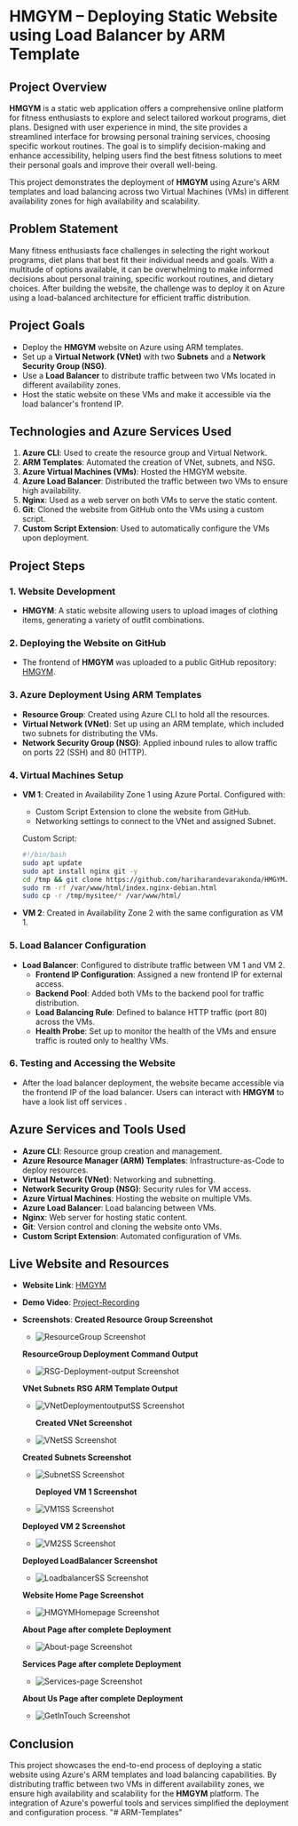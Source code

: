 # HMGYM – Deploying Static Website using Load Balancer by ARM Template

## Project Overview

**HMGYM** is a static web application offers a comprehensive online platform for fitness enthusiasts to explore and select tailored workout programs, diet plans. Designed with user experience in mind, the site provides a streamlined interface for browsing personal training services, choosing specific workout routines. The goal is to simplify decision-making and enhance accessibility, helping users find the best fitness solutions to meet their personal goals and improve their overall well-being.

This project demonstrates the deployment of **HMGYM** using Azure's ARM templates and load balancing across two Virtual Machines (VMs) in different availability zones for high availability and scalability.

## Problem Statement

Many fitness enthusiasts face challenges in selecting the right workout programs, diet plans that best fit their individual needs and goals. With a multitude of options available, it can be overwhelming to make informed decisions about personal training, specific workout routines, and dietary choices. After building the website, the challenge was to deploy it on Azure using a load-balanced architecture for efficient traffic distribution.

## Project Goals

- Deploy the **HMGYM** website on Azure using ARM templates.
- Set up a **Virtual Network (VNet)** with two **Subnets** and a **Network Security Group (NSG)**.
- Use a **Load Balancer** to distribute traffic between two VMs located in different availability zones.
- Host the static website on these VMs and make it accessible via the load balancer's frontend IP.

## Technologies and Azure Services Used

1. **Azure CLI**: Used to create the resource group and Virtual Network.
2. **ARM Templates**: Automated the creation of VNet, subnets, and NSG.
3. **Azure Virtual Machines (VMs)**: Hosted the HMGYM website.
4. **Azure Load Balancer**: Distributed the traffic between two VMs to ensure high availability.
5. **Nginx**: Used as a web server on both VMs to serve the static content.
6. **Git**: Cloned the website from GitHub onto the VMs using a custom script.
7. **Custom Script Extension**: Used to automatically configure the VMs upon deployment.

## Project Steps

### 1. Website Development

- **HMGYM**: A static website allowing users to upload images of clothing items, generating a variety of outfit combinations.

### 2. Deploying the Website on GitHub

- The frontend of **HMGYM** was uploaded to a public GitHub repository: [HMGYM](https://github.com/hariharandevarakonda/HMGYM.git).

### 3. Azure Deployment Using ARM Templates

- **Resource Group**: Created using Azure CLI to hold all the resources.
- **Virtual Network (VNet)**: Set up using an ARM template, which included two subnets for distributing the VMs.
- **Network Security Group (NSG)**: Applied inbound rules to allow traffic on ports 22 (SSH) and 80 (HTTP).

### 4. Virtual Machines Setup

- **VM 1**: Created in Availability Zone 1 using Azure Portal. Configured with:

  - Custom Script Extension to clone the website from GitHub.
  - Networking settings to connect to the VNet and assigned Subnet.

  Custom Script:

  ```bash
  #!/bin/bash
  sudo apt update
  sudo apt install nginx git -y
  cd /tmp && git clone https://github.com/hariharandevarakonda/HMGYM.git mysitee
  sudo rm -rf /var/www/html/index.nginx-debian.html
  sudo cp -r /tmp/mysitee/* /var/www/html/
  ```

- **VM 2**: Created in Availability Zone 2 with the same configuration as VM 1.

### 5. Load Balancer Configuration

- **Load Balancer**: Configured to distribute traffic between VM 1 and VM 2.
  - **Frontend IP Configuration**: Assigned a new frontend IP for external access.
  - **Backend Pool**: Added both VMs to the backend pool for traffic distribution.
  - **Load Balancing Rule**: Defined to balance HTTP traffic (port 80) across the VMs.
  - **Health Probe**: Set up to monitor the health of the VMs and ensure traffic is routed only to healthy VMs.

### 6. Testing and Accessing the Website

- After the load balancer deployment, the website became accessible via the frontend IP of the load balancer. Users can interact with **HMGYM** to have a look list off services .

## Azure Services and Tools Used

- **Azure CLI**: Resource group creation and management.
- **Azure Resource Manager (ARM) Templates**: Infrastructure-as-Code to deploy resources.
- **Virtual Network (VNet)**: Networking and subnetting.
- **Network Security Group (NSG)**: Security rules for VM access.
- **Azure Virtual Machines**: Hosting the website on multiple VMs.
- **Azure Load Balancer**: Load balancing between VMs.
- **Nginx**: Web server for hosting static content.
- **Git**: Version control and cloning the website onto VMs.
- **Custom Script Extension**: Automated configuration of VMs.

## Live Website and Resources

- **Website Link**: [HMGYM](https://github.com/hariharandevarakonda/HMGYM.git)
- **Demo Video**: [Project-Recording](<./ProjectScreenshots/Deploying%20a%20static%20website%20using%20Azure%20Load%20Balancer%20by%20ARM%20template.%20(1).mp4>)
- **Screenshots**:
  **Created Resource Group Screenshot**

  - ![ResourceGroup Screenshot](./ProjectScreenshots/Resource%20Group%20SS.png)

  **ResourceGroup Deployment Command Output**

  - ![RSG-Deployment-output Screenshot](./ProjectScreenshots/RSG-Deployment-output.png)

  **VNet Subnets RSG ARM Template Output**

  - ![VNetDeploymentoutputSS Screenshot](./ProjectScreenshots/VNetDeploymentoutputSS.png)

    **Created VNet Screenshot**

  - ![VNetSS Screenshot](./ProjectScreenshots/VNetSS.png)

  **Created Subnets Screenshot**

  - ![SubnetSS Screenshot](./ProjectScreenshots/SubnetSS.png)

    **Deployed VM 1 Screenshot**

  - ![VM1SS Screenshot](./ProjectScreenshots/VM1SS.png)

  **Deployed VM 2 Screenshot**

  - ![VM2SS Screenshot](./ProjectScreenshots/VM2SS.png)

  **Deployed LoadBalancer Screenshot**

  - ![LoadbalancerSS Screenshot](./ProjectScreenshots/LoadbalancerSS.png)

  **Website Home Page Screenshot**

  - ![HMGYMHomepage Screenshot](./ProjectScreenshots/HMGYMHomePage.png)

  **About Page after complete Deployment**

  - ![About-page Screenshot](./ProjectScreenshots/About-page.png)

  **Services Page after complete Deployment**

  - ![Services-page Screenshot](./ProjectScreenshots/Services-page.png)

  **About Us Page after complete Deployment**

  - ![GetInTouch Screenshot](./ProjectScreenshots/GetInTouch.png)

## Conclusion

This project showcases the end-to-end process of deploying a static website using Azure's ARM templates and load balancing capabilities. By distributing traffic between two VMs in different availability zones, we ensure high availability and scalability for the **HMGYM** platform. The integration of Azure's powerful tools and services simplified the deployment and configuration process.
"# ARM-Templates" 
